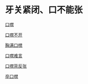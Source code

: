 # 牙关紧闭、口不能张[口噤](https://www.gmzyjc.com/search/result?wd=口噤)[口噤不开](https://www.gmzyjc.com/search/result?wd=口噤不开)[胸满口噤](https://www.gmzyjc.com/search/result?wd=胸满口噤)[口噤难言](https://www.gmzyjc.com/search/result?wd=口噤难言)[口噤背反张](https://www.gmzyjc.com/search/result?wd=口噤背反张)[卒口噤](https://www.gmzyjc.com/search/result?wd=卒口噤)